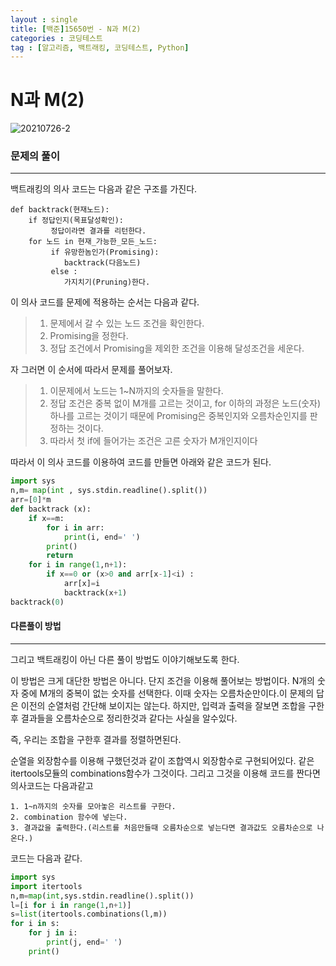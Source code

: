 ```yaml
---
layout : single
title: [백준]15650번 - N과 M(2)
categories : 코딩테스트
tag : [알고리즘, 백트래킹, 코딩테스트, Python]
---
```


# N과 M(2)

![20210726-2](C:\Users\MJ\Documents\GitHub\Cladonia-S.github.io\images\20210726-2.PNG)



### 문제의 풀이

---

백트래킹의 의사 코드는 다음과 같은 구조를 가진다.

```pseudocode
def backtrack(현재노드):
	if 정답인지(목표달성확인):
		 정답이라면 결과를 리턴한다.
	for 노드 in 현재_가능한_모든_노드:
	     if 유망한놈인가(Promising):
            backtrack(다음노드)
         else :
            가지치기(Pruning)한다.
```

이 의사 코드를 문제에 적용하는 순서는 다음과 같다.

> 1. 문제에서 갈 수 있는 노드 조건을 확인한다.
> 2. Promising을 정한다.
> 3. 정답 조건에서 Promising을 제외한 조건을 이용해 달성조건을 세운다.

자 그러면 이 순서에 따라서 문제를 풀어보자.

> 1. 이문제에서 노드는 1~N까지의 숫자들을 말한다.
> 2. 정답 조건은 중복 없이 M개를 고르는 것이고, for 이하의 과정은 노드(숫자) 하나를 고르는 것이기 때문에 Promising은 중복인지와 오름차순인지를 판정하는 것이다.
> 3. 따라서 첫  if에 들어가는 조건은 고른 숫자가 M개인지이다

따라서 이 의사 코드를 이용하여 코드를 만들면 아래와 같은 코드가 된다.

```python
import sys
n,m= map(int , sys.stdin.readline().split())
arr=[0]*m
def backtrack (x):
    if x==m:
        for i in arr:
            print(i, end=' ')
        print()
        return
    for i in range(1,n+1):
        if x==0 or (x>0 and arr[x-1]<i) :
            arr[x]=i
            backtrack(x+1)
backtrack(0)
```



#### 다른풀이 방법

---

그리고 백트래킹이 아닌 다른 풀이 방법도 이야기해보도록 한다.

이 방법은 크게 대단한 방법은 아니다. 단지 조건을 이용해 풀어보는 방법이다. N개의 숫자 중에 M개의 중복이 없는 숫자를 선택한다. 이때 숫자는 오름차순만이다.이 문제의 답은 이전의 순열처럼 간단해 보이지는 않는다. 하지만, 입력과 출력을 잘보면 조합을 구한후 결과들을 오름차순으로 정리한것과 같다는 사실을 알수있다.

즉, 우리는 조합을 구한후 결과를 정렬하면된다.

순열을 외장함수를 이용해 구했던것과 같이 조합역시 외장함수로 구현되어있다. 같은 itertools모듈의 combinations함수가 그것이다. 그리고 그것을 이용해 코드를 짠다면 의사코드는 다음과같고

```pseudocode
1. 1~n까지의 숫자를 모아놓은 리스트를 구한다.
2. combination 함수에 넣는다.
3. 결과값을 출력한다.(리스트를 처음만들때 오름차순으로 넣는다면 결과값도 오름차순으로 나온다.)
```



코드는 다음과 같다.

```python
import sys
import itertools
n,m=map(int,sys.stdin.readline().split())
l=[i for i in range(1,n+1)]
s=list(itertools.combinations(l,m))
for i in s:
    for j in i:
        print(j, end=' ')
    print()
```

